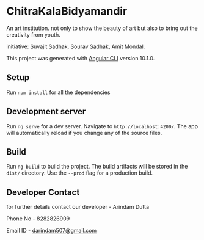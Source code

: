 # ChitraKalaBidyamandir
An art institution. not only to show the beauty of art but also to bring out the creativity from youth.

initiative: Suvajit Sadhak, Sourav Sadhak, Amit Mondal.

This project was generated with [Angular CLI](https://github.com/angular/angular-cli) version 10.1.0.

## Setup
Run `npm install` for all the dependencies 

## Development server

Run `ng serve` for a dev server. Navigate to `http://localhost:4200/`. The app will automatically reload if you change any of the source files.


## Build

Run `ng build` to build the project. The build artifacts will be stored in the `dist/` directory. Use the `--prod` flag for a production build.

## Developer Contact
for further details contact our developer - Arindam Dutta

Phone No - 8282826909

Email ID - darindam507@gmail.com